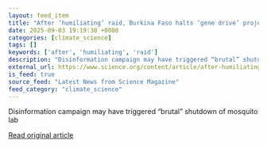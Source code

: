 ```yaml
---
layout: feed_item
title: "After ‘humiliating’ raid, Burkina Faso halts ‘gene drive’ project to fight malaria"
date: 2025-09-03 19:19:38 +0000
categories: [climate_science]
tags: []
keywords: ['after', 'humiliating', 'raid']
description: "Disinformation campaign may have triggered “brutal” shutdown of mosquito lab"
external_url: https://www.science.org/content/article/after-humiliating-raid-burkina-faso-halts-gene-drive-project-fight-malaria
is_feed: true
source_feed: "Latest News from Science Magazine"
feed_category: "climate_science"
---
```


Disinformation campaign may have triggered “brutal” shutdown of mosquito lab

[Read original article](https://www.science.org/content/article/after-humiliating-raid-burkina-faso-halts-gene-drive-project-fight-malaria)
